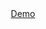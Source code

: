 <div align="center">
  <a href="https://calculaemhoras-adrianalatorre.netlify.app/">Demo</a>
  </div>
  </br>
